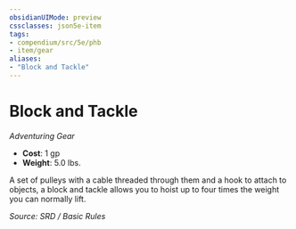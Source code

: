 ```yaml
---
obsidianUIMode: preview
cssclasses: json5e-item
tags:
- compendium/src/5e/phb
- item/gear
aliases: 
- "Block and Tackle"
---
```

# Block and Tackle
*Adventuring Gear*  

- **Cost**: 1 gp
- **Weight**: 5.0 lbs.

A set of pulleys with a cable threaded through them and a hook to attach to objects, a block and tackle allows you to hoist up to four times the weight you can normally lift.

*Source: SRD / Basic Rules*